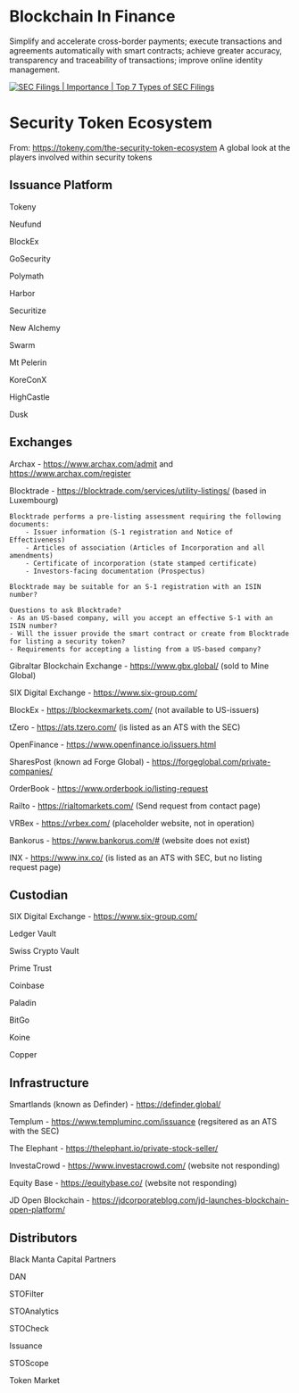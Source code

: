 # Blockchain In Finance
Simplify and accelerate cross-border payments; execute transactions and agreements automatically with smart contracts; achieve greater accuracy, transparency and traceability of transactions; improve online identity management.

[![SEC Filings | Importance | Top 7 Types of SEC Filings]()](https://www.youtube.com/watch?v=V8-yNIkMWdI)

# Security Token Ecosystem
From: https://tokeny.com/the-security-token-ecosystem
A global look at the players involved within security tokens

## Issuance Platform

Tokeny

Neufund

BlockEx

GoSecurity

Polymath

Harbor

Securitize

New Alchemy

Swarm

Mt Pelerin

KoreConX

HighCastle

Dusk

## Exchanges

Archax - https://www.archax.com/admit and https://www.archax.com/register

Blocktrade - https://blocktrade.com/services/utility-listings/ (based in Luxembourg)

    Blocktrade performs a pre-listing assessment requiring the following documents:
        - Issuer information (S-1 registration and Notice of Effectiveness)
        - Articles of association (Articles of Incorporation and all amendments)
        - Certificate of incorporation (state stamped certificate)
        - Investors-facing documentation (Prospectus)

    Blocktrade may be suitable for an S-1 registration with an ISIN number?

    Questions to ask Blocktrade?
    - As an US-based company, will you accept an effective S-1 with an ISIN number?
    - Will the issuer provide the smart contract or create from Blocktrade for listing a security token?
    - Requirements for accepting a listing from a US-based company?

Gibraltar Blockchain Exchange - https://www.gbx.global/ (sold to Mine Global)

SIX Digital Exchange - https://www.six-group.com/

BlockEx - https://blockexmarkets.com/ (not available to US-issuers)

tZero - https://ats.tzero.com/ (is listed as an ATS with the SEC)

OpenFinance - https://www.openfinance.io/issuers.html

SharesPost (known ad Forge Global) - https://forgeglobal.com/private-companies/

OrderBook - https://www.orderbook.io/listing-request

Railto - https://rialtomarkets.com/ (Send request from contact page)

VRBex - https://vrbex.com/ (placeholder website, not in operation)

Bankorus - https://www.bankorus.com/# (website does not exist)

INX - https://www.inx.co/ (is listed as an ATS with SEC, but no listing request page)

## Custodian

SIX Digital Exchange - https://www.six-group.com/

Ledger Vault

Swiss Crypto Vault

Prime Trust

Coinbase

Paladin

BitGo

Koine

Copper

## Infrastructure

Smartlands (known as Definder) - https://definder.global/

Templum - https://www.templuminc.com/issuance (regsitered as an ATS with the SEC)

The Elephant - https://thelephant.io/private-stock-seller/

InvestaCrowd - https://www.investacrowd.com/ (website not responding)

Equity Base - https://equitybase.co/ (website not responding)

JD Open Blockchain - https://jdcorporateblog.com/jd-launches-blockchain-open-platform/

## Distributors

Black Manta Capital Partners

DAN

STOFilter

STOAnalytics

STOCheck

Issuance

STOScope

Token Market
